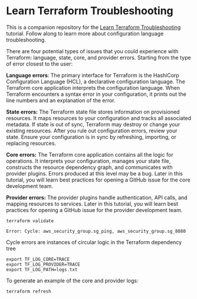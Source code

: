 # Learn Terraform Troubleshooting

This is a companion repository for the [Learn Terraform Troubleshooting](https://developer.hashicorp.com/terraform/tutorials/configuration-language/troubleshooting-workflow) tutorial. Follow along to learn more about configuration language troubleshooting.


There are four potential types of issues that you could experience with Terraform: language, state, core, and provider errors. Starting from the type of error closest to the user:

**Language errors**: The primary interface for Terraform is the HashiCorp Configuration Language (HCL), a declarative configuration language. The Terraform core application interprets the configuration language. When Terraform encounters a syntax error in your configuration, it prints out the line numbers and an explanation of the error.

**State errors:** The Terraform state file stores information on provisioned resources. It maps resources to your configuration and tracks all associated metadata. If state is out of sync, Terraform may destroy or change your existing resources. After you rule out configuration errors, review your state. Ensure your configuration is in sync by refreshing, importing, or replacing resources.

**Core errors:** The Terraform core application contains all the logic for operations. It interprets your configuration, manages your state file, constructs the resource dependency graph, and communicates with provider plugins. Errors produced at this level may be a bug. Later in this tutorial, you will learn best practices for opening a GitHub issue for the core development team.

**Provider errors:** The provider plugins handle authentication, API calls, and mapping resources to services. Later in this tutorial, you will learn best practices for opening a GitHub issue for the provider development team.

```
terraform validate

Error: Cycle: aws_security_group.sg_ping, aws_security_group.sg_8080
```

Cycle errors are instances of circular logic in the Terraform dependency tree


```
export TF_LOG_CORE=TRACE
export TF_LOG_PROVIDER=TRACE
export TF_LOG_PATH=logs.txt
```

To generate an example of the core and provider logs:

`terraform refresh`